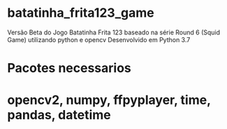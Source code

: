 # batatinha_frita123_game
Versão Beta do Jogo Batatinha Frita 123 baseado na série Round 6 (Squid Game) utilizando python e opencv
Desenvolvido em Python 3.7
# Pacotes necessarios
# opencv2, numpy, ffpyplayer, time, pandas, datetime
